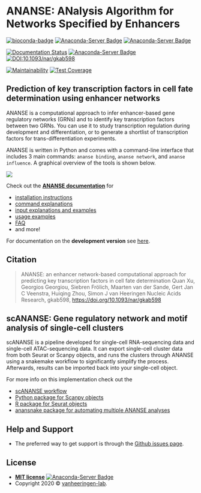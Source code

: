 # ANANSE: ANalysis Algorithm for Networks Specified by Enhancers
[![bioconda-badge](https://img.shields.io/badge/install%20with-bioconda-brightgreen.svg?style=flat)](http://bioconda.github.io)
[![Anaconda-Server Badge](https://anaconda.org/bioconda/ananse/badges/version.svg)](https://anaconda.org/bioconda/ananse)
[![Anaconda-Server Badge](https://anaconda.org/bioconda/ananse/badges/downloads.svg)](https://anaconda.org/bioconda/ananse)

[![Documentation Status](https://readthedocs.org/projects/anansepy/badge/?version=master)](https://anansepy.readthedocs.io/en/master/?badge=master)
[![Anaconda-Server Badge](https://anaconda.org/bioconda/ananse/badges/license.svg)](https://anaconda.org/bioconda/ananse)
[![DOI:10.1093/nar/gkab598](http://img.shields.io/badge/DOI-10.1093/nar/gkab598-B31B1B.svg)](https://doi.org/10.1093/nar/gkab598)

[![Maintainability](https://api.codeclimate.com/v1/badges/875df8c40fec66d68b1f/maintainability)](https://codeclimate.com/github/vanheeringen-lab/ANANSE/maintainability)
[![Test Coverage](https://api.codeclimate.com/v1/badges/875df8c40fec66d68b1f/test_coverage)](https://codeclimate.com/github/vanheeringen-lab/ANANSE/test_coverage)

## Prediction of key transcription factors in cell fate determination using enhancer networks
ANANSE is a computational approach to infer enhancer-based gene regulatory networks (GRNs) and to identify key transcription factors between two GRNs. You can use it to study transcription regulation during development and differentiation, or to generate a shortlist of transcription factors for trans-differentiation experiments. 

ANANSE is written in Python and comes with a command-line interface that includes 3 main commands: `ananse binding`, `ananse network`, and `ananse influence`. A graphical overview of the tools is shown below.

![](docs/img/Fig2.png)

Check out the **[ANANSE documentation](https://anansepy.readthedocs.io/en/master/)** for 
* [installation instructions](https://anansepy.readthedocs.io/en/master/installation/)
* [command explanations](https://anansepy.readthedocs.io/en/master/command-line_reference/)
* [input explanations and examples](https://anansepy.readthedocs.io/en/master/input_data/)
* [usage examples](https://anansepy.readthedocs.io/en/master/examples/)
* [FAQ](https://anansepy.readthedocs.io/en/master/faq/)
* and more!
 
For documentation on the **development version** see [here](https://anansepy.readthedocs.io/en/develop/).


## Citation

> ANANSE: an enhancer network-based computational approach for predicting key transcription factors in cell fate determination 
> Quan Xu, Georgios Georgiou, Siebren Frölich, Maarten van der Sande, Gert Jan C Veenstra, Huiqing Zhou, Simon J van Heeringen
> Nucleic Acids Research, gkab598, https://doi.org/10.1093/nar/gkab598


## scANANSE: Gene regulatory network and motif analysis of single-cell clusters

scANANSE is a pipeline developed for single-cell RNA-sequencing data and single-cell ATAC-sequencing data. It can export single-cell cluster data from both Seurat or Scanpy objects, and runs the clusters through ANANSE using a snakemake workflow to significantly simplify the process. Afterwards, results can be imported back into your single-cell object.

For more info on this implementation  check out the
* [scANANSE workflow](https://doi.org/10.12688/f1000research.130530.1)
* [Python package for Scanpy objects](https://github.com/Arts-of-coding/AnanseScanpy)
* [R package for Seurat objects](https://github.com/JGASmits/AnanseSeurat)
* [anansnake package for automating multiple ANANSE analyses](https://github.com/vanheeringen-lab/anansnake)


## Help and Support

* The preferred way to get support is through the [Github issues page](https://github.com/vanheeringen-lab/ANANSE/issues).


## License

  - **[MIT license](http://opensource.org/licenses/mit-license.php)** [![Anaconda-Server Badge](https://anaconda.org/qxuchn/ananse/badges/license.svg)](https://anaconda.org/qxuchn/ananse)
  - Copyright 2020 © <a href="https://github.com/vanheeringen-lab" target="_blank">vanheeringen-lab</a>.
